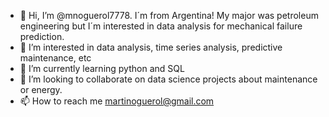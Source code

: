 - 👋 Hi, I’m @mnoguerol7778. I´m from Argentina! My major was petroleum engineering but I´m interested in data analysis for mechanical failure prediction.
- 👀 I’m interested in data analysis, time series analysis, predictive maintenance, etc
- 🌱 I’m currently learning python and SQL
- 💞️ I’m looking to collaborate on data science projects about maintenance or energy.
- 📫 How to reach me martinoguerol@gmail.com
